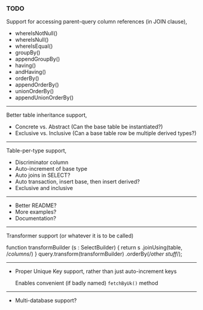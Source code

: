 ### TODO

Support for accessing parent-query column references (in JOIN clause),

+ whereIsNotNull()
+ whereIsNull()
+ whereIsEqual()
+ groupBy()
+ appendGroupBy()
+ having()
+ andHaving()
+ orderBy()
+ appendOrderBy()
+ unionOrderBy()
+ appendUnionOrderBy()

-----

Better table inheritance support,

+ Concrete vs. Abstract (Can the base table be instantiated?)
+ Exclusive vs. Inclusive (Can a base table row be multiple derived types?)

-----

Table-per-type support,

+ Discriminator column
+ Auto-increment of base type
+ Auto joins in SELECT?
+ Auto transaction, insert base, then insert derived?
+ Exclusive and inclusive

-----

+ Better README?
+ More examples?
+ Documentation?

-----

Transformer support (or whatever it is to be called)

function transformBuilder (s : SelectBuilder) {
    return s
        .joinUsing(table, /*columns*/)
}
query.transform(transformBuilder)
    .orderBy(/*other stuff*/);

-----

+ Proper Unique Key support, rather than just auto-increment keys

  Enables convenient (if badly named) `fetchByUk()` method

-----

+ Multi-database support?
